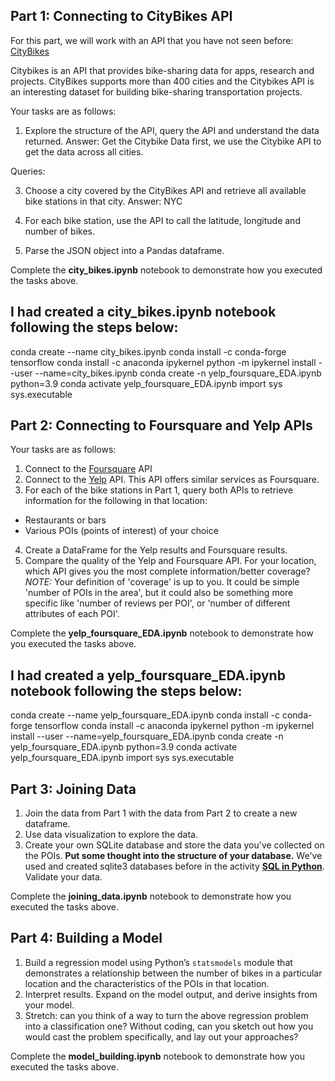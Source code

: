 ## Part 1: Connecting to CityBikes API

For this part, we will work with an API that you have not seen before: [CityBikes](https://citybik.es/) 

Citybikes is an API that provides bike-sharing data for apps, research and projects.
CityBikes supports more than 400 cities and the Citybikes API is an interesting dataset for building bike-sharing transportation projects.

Your tasks are as follows:
1. Explore the structure of the API, query the API and understand the data returned.
    Answer: Get the Citybike Data first, we use the Citybike API to get the data across all cities.

Queries:

3. Choose a city covered by the CityBikes API and retrieve all available bike stations in that city.
    Answer: NYC

4. For each bike station, use the API to call the latitude, longitude and number of bikes. 
5. Parse the JSON object into a Pandas dataframe. 

Complete the **city_bikes.ipynb** notebook to demonstrate how you executed the tasks above. 

## I had created a city_bikes.ipynb notebook following the steps below:
conda create --name city_bikes.ipynb
conda install -c conda-forge tensorflow
conda install -c anaconda ipykernel
python -m ipykernel install --user --name=city_bikes.ipynb
conda create -n yelp_foursquare_EDA.ipynb python=3.9
conda activate yelp_foursquare_EDA.ipynb
import sys
sys.executable

## Part 2: Connecting to Foursquare and Yelp APIs

Your tasks are as follows:
1. Connect to the  [Foursquare](https://developer.foursquare.com/places) API
2. Connect to the [Yelp](https://www.yelp.com/developers/documentation/v3/get_started) API. This API offers similar services as Foursquare.
3. For each of the bike stations in Part 1, query both APIs to retrieve information for the following in that location:
 - Restaurants or bars
 - Various POIs (points of interest) of your choice
4. Create a DataFrame for the Yelp results and Foursquare results. 
5. Compare the quality of the Yelp and Foursquare API. For your location, which API gives you the most complete information/better coverage? *NOTE:* Your definition of 'coverage' is up to you. It could be simple 'number of POIs in the area', but it could also be something more specific like 'number of reviews per POI', or 'number of different attributes of each POI'.


Complete the **yelp_foursquare_EDA.ipynb** notebook to demonstrate how you executed the tasks above.

## I had created a yelp_foursquare_EDA.ipynb notebook following the steps below:
conda create --name yelp_foursquare_EDA.ipynb
conda install -c conda-forge tensorflow
conda install -c anaconda ipykernel
python -m ipykernel install --user --name=yelp_foursquare_EDA.ipynb
conda create -n yelp_foursquare_EDA.ipynb python=3.9
conda activate yelp_foursquare_EDA.ipynb
import sys
sys.executable

## Part 3: Joining Data

1. Join the data from Part 1 with the data from Part 2 to create a new dataframe. 
2. Use data visualization to explore the data. 
3. Create your own SQLite database and store the data you've collected on the POIs. **Put some thought into the structure of your database.** We've used and created sqlite3 databases before in the activity [**SQL in Python**](https://data.compass.lighthouselabs.ca/b9e08cd5-68c6-490c-a32b-a66f01bf53e1).
Validate your data.

Complete the **joining_data.ipynb** notebook to demonstrate how you executed the tasks above.


## Part 4: Building a Model

1. Build a regression model using Python’s `statsmodels` module that demonstrates a relationship between the number of bikes in a particular location and the characteristics of the POIs in that location.  
2. Interpret results. Expand on the model output, and derive insights from your model.
3. Stretch: can you think of a way to turn the above regression problem into a classification one? Without coding, can you sketch out how you would cast the problem specifically, and lay out your approaches?

Complete the **model_building.ipynb** notebook to demonstrate how you executed the tasks above.
